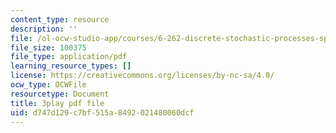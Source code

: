 ```yaml
---
content_type: resource
description: ''
file: /ol-ocw-studio-app/courses/6-262-discrete-stochastic-processes-spring-2011/d747d129c7bf515a8492021480060dcf_mq3nFovdG3o.pdf
file_size: 100375
file_type: application/pdf
learning_resource_types: []
license: https://creativecommons.org/licenses/by-nc-sa/4.0/
ocw_type: OCWFile
resourcetype: Document
title: 3play pdf file
uid: d747d129-c7bf-515a-8492-021480060dcf
---
```

